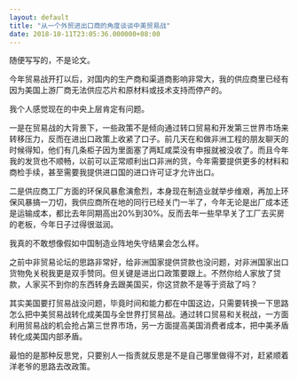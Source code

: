 ```yaml
---
layout: default
title: "从一个外贸进出口商的角度谈谈中美贸易战"
date: 2018-10-11T23:05:36.000000+08:00
---
```


随便写写的，不是论文。

今年贸易战开打以后，对国内的生产商和渠道商影响非常大，我的供应商里已经有因为美国上游厂商无法供应芯片和原材料或技术支持而停产的。

我个人感觉现在的中央上层肯定有问题。

一是在贸易战的大背景下，一些政策不是倾向通过转口贸易和开发第三世界市场来转移压力，反而在进出口政策上收紧了口子。前几天在和做非洲工程的朋友聊天的时候得知，他们有几条柜子因为里面塞了两缸咸菜没有申报就被没收了。而且今年我的发货也不顺畅，以前可以正常顺利出口非洲的货，今年需要提供更多的材料和商检手续，甚至需要我提供进口国的进口许可证才允许出口。

二是供应商工厂方面的环保风暴愈演愈烈，本身现在制造业就举步维艰，再加上环保风暴搞一刀切，我供应商所在地的同行已经关门一半了，今年无论是出厂成本还是运输成本，都比去年同期高出20%到30%。反而去年一些早早关了工厂去买房的老板，今年日子过得很滋润。

我真的不敢想像假如中国制造业阵地失守结果会怎么样。

之前中非贸易论坛的思路非常好，给非洲国家提供贷款也没问题，对非洲国家出口货物免关税我更是双手赞同。但关键是进出口政策要跟上。不然你给人家放了贷款，人家买不到你的东西转身去跟美国买，你这贷款不是等于资敌了吗？

其实美国要打贸易战没问题，毕竟时间和能力都在中国这边，只需要转换一下思路怎么把中美贸易战转化成美国与全世界打贸易战。通过转口贸易和关税战，一方面利用贸易战的机会抢占第三世界市场，另一方面提高美国消费者成本，把中美矛盾转化成美国内部矛盾。

最怕的是那种反思党，只要别人一指责就反思是不是自己哪里做得不对，赶紧顺着洋老爷的思路去改政策。

